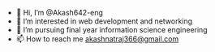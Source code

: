 - 👋 Hi, I’m @Akash642-eng
- 👀 I’m interested in web development and networking
- 🌱 I’m pursuing final year information science engineering 
- 📫 How to reach me akashnatraj366@gmail.com 

<!---
Akash642-eng/Akash642-eng is a ✨ special ✨ repository because its `README.md` (this file) appears on your GitHub profile.
You can click the Preview link to take a look at your changes.
--->
